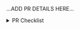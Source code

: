 <!--
Thank you for your contribution! 🎉

Please be sure to go over the PR CHECKLIST below before posting your PR to make sure we all think of "everything". :)
-->

...ADD PR DETAILS HERE...

<details>
<summary>PR Checklist</summary>
<br/>

__Please leave this checklist in your PR.__

- Source changes maintain stated browser compatibility.
- Web APIs introduced have __deep__ browser coverage, including Safari (often very late to adopt new APIs).
- Issue being fixed is referenced.
- Unit test coverage added/updated.
- E2E test coverage added/updated.
- Typings added/updated.
- Changes do not break SSR:
  - Careful to test `typeof document/window !== 'undefined'` before using it in code that gets executed on load.
- README updated (API changes, instructions, etc.).
- Changes to dependencies explained.
- Changeset added (run `npm run changeset` locally to add one, and follow the prompts).
  - EXCEPTION: A Changeset is not required if the change does not affect any of the source files that produce the package bundle. For example, demo changes, tooling changes, test updates, or a new dev-only dependency to run tests more efficiently should not have a Changeset since it will not affect package consumers.

</details>
